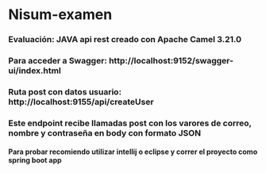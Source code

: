 # Nisum-examen

### Evaluación: JAVA api rest creado con Apache Camel 3.21.0

### Para acceder a Swagger: http://localhost:9152/swagger-ui/index.html

### Ruta post con datos usuario: http://localhost:9155/api/createUser

### Este endpoint recibe llamadas post con los varores de correo, nombre y contraseña en body con formato JSON

#### Para probar recomiendo utilizar intellij o eclipse y correr el proyecto como spring boot app


